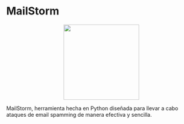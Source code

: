 # MailStorm

<div align="center">
  <img src="https://github.com/0xJuaNc4/MailStorm/assets/130152767/e7a204f6-f64e-43b9-a339-6fbc53874d8a" width="200px">
</div>

MailStorm, herramienta hecha en Python diseñada para llevar a cabo ataques de email spamming de manera efectiva y sencilla.
